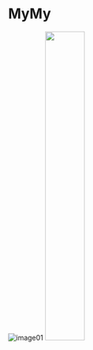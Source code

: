 # MyMy

![image01](https://github.com/liukangqi2015/MyMy/blob/master/screenshots/01.png)
<a href="https://github.com/liukangqi2015/MyMy/blob/master/screenshots/02.png"><img src="https://github.com/liukangqi2015/MyMy/blob/master/screenshots/02.png" width="40%"/></a>
